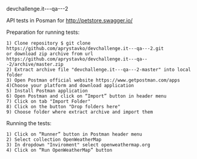 devchallenge.it---qa---2

API tests in Posman for http://petstore.swagger.io/

Preparation for running tests:

    1) Clone repository $ git clone https://github.com/aprystavko/devchallenge.it---qa---2.git
    or download zip archive from url https://github.com/aprystavko/devchallenge.it---qa---2/archive/master.zip
    2) Extract archive file "devchallenge.it---qa---2-master" into local folder
    3) Open Postman official website https://www.getpostman.com/apps
    4)Choose your platform and download application
    5) Install Postman application
    6) Open Postman and click on “Import” button in header menu
    7) Click on tab "Import Folder" 
    8) Click on the button "Drop folders here"
    9) Choose folder where extract archive and import them

Running the tests:

    1) Click on “Runner” button in Postman header menu
    2) Select collection OpenWeatherMap
    3) In dropdown "Inviroment" select openweathermap.org
    4) Click on “Run OpenWeatherMap” button
